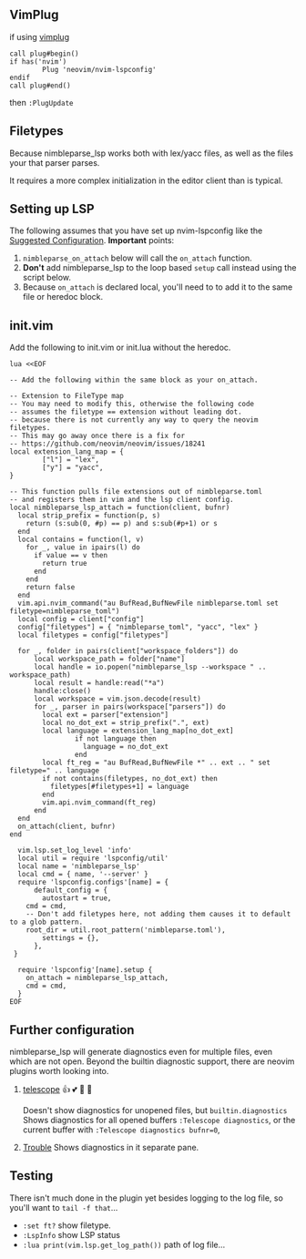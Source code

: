 ## VimPlug
if using [vimplug](https://github.com/junegunn/vim-plug)
```
call plug#begin()
if has('nvim')
        Plug 'neovim/nvim-lspconfig'
endif
call plug#end()
```
then `:PlugUpdate`

## Filetypes
Because nimbleparse_lsp works both with lex/yacc files,
as well as the files your that parser parses.

It requires a more complex initialization in the editor client than is typical.

## Setting up LSP
The following assumes that you have set up nvim-lspconfig like the [Suggested Configuration](https://github.com/neovim/nvim-lspconfig#Suggested-configuration).
**Important** points:

  1. `nimbleparse_on_attach` below will call the `on_attach` function.
  2. **Don't** add nimbleparse_lsp to the loop based `setup` call instead using the script below.
  3. Because `on_attach` is declared local, you'll need to to add it to the same file or heredoc block.

## init.vim 
Add the following to init.vim or init.lua without the heredoc.


```
lua <<EOF

-- Add the following within the same block as your on_attach.

-- Extension to FileType map
-- You may need to modify this, otherwise the following code
-- assumes the filetype == extension without leading dot.
-- because there is not currently any way to query the neovim filetypes.
-- This may go away once there is a fix for
-- https://github.com/neovim/neovim/issues/18241
local extension_lang_map = {
        ["l"] = "lex",
        ["y"] = "yacc",
}

-- This function pulls file extensions out of nimbleparse.toml
-- and registers them in vim and the lsp client config.
local nimbleparse_lsp_attach = function(client, bufnr)
  local strip_prefix = function(p, s)
    return (s:sub(0, #p) == p) and s:sub(#p+1) or s
  end
  local contains = function(l, v)
    for _, value in ipairs(l) do
      if value == v then
        return true
      end
    end
    return false
  end
  vim.api.nvim_command("au BufRead,BufNewFile nimbleparse.toml set filetype=nimbleparse_toml")
  local config = client["config"]
  config["filetypes"] = { "nimbleparse_toml", "yacc", "lex" }
  local filetypes = config["filetypes"]

  for _, folder in pairs(client["workspace_folders"]) do
	  local workspace_path = folder["name"]
	  local handle = io.popen("nimbleparse_lsp --workspace " .. workspace_path)
	  local result = handle:read("*a")
	  handle:close()
	  local workspace = vim.json.decode(result)
	  for _, parser in pairs(workspace["parsers"]) do
		local ext = parser["extension"]
		local no_dot_ext = strip_prefix(".", ext)
		local language = extension_lang_map[no_dot_ext]
                if not language then
                  language = no_dot_ext
                end
		local ft_reg = "au BufRead,BufNewFile *" .. ext .. " set filetype=" .. language 
		if not contains(filetypes, no_dot_ext) then
		  filetypes[#filetypes+1] = language
		end
		vim.api.nvim_command(ft_reg)
	  end
  end
  on_attach(client, bufnr)
end

  vim.lsp.set_log_level 'info'
  local util = require 'lspconfig/util'
  local name = 'nimbleparse_lsp'
  local cmd = { name, '--server' }
  require 'lspconfig.configs'[name] = {
      default_config = {
        autostart = true,
	cmd = cmd,
	-- Don't add filetypes here, not adding them causes it to default to a glob pattern.
	root_dir = util.root_pattern('nimbleparse.toml'),
        settings = {},
      },
 }

  require 'lspconfig'[name].setup {
    on_attach = nimbleparse_lsp_attach,
    cmd = cmd,
  }
EOF
```

## Further configuration

nimbleparse_lsp will generate diagnostics even for multiple files, even which are not open.
Beyond the builtin diagnostic support, there are neovim plugins worth looking into.

1. [telescope](https://github.com/nvim-telescope/telescope.nvim) :thumbsup: :two_hearts: :star2: :revolving_hearts:

    Doesn't show diagnostics for unopened files, but `builtin.diagnostics`
    Shows diagnostics for all opened buffers `:Telescope diagnostics`,
    or the current buffer with `:Telescope diagnostics bufnr=0`,
2. [Trouble](https://github.com/folke/trouble.nvim)
    Shows diagnostics in it separate pane.

## Testing

There isn't much done in the plugin yet besides logging to the log file, so you'll want to `tail -f that`...

* `:set ft?` show filetype.
* `:LspInfo` show LSP status
* `:lua print(vim.lsp.get_log_path())` path of log file...
